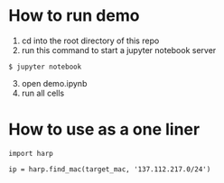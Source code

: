 # How to run demo
1. cd into the root directory of this repo
2. run this command to start a jupyter notebook server
```
$ jupyter notebook
```
3. open demo.ipynb
4. run all cells

# How to use as a one liner
```
import harp

ip = harp.find_mac(target_mac, '137.112.217.0/24')
```
